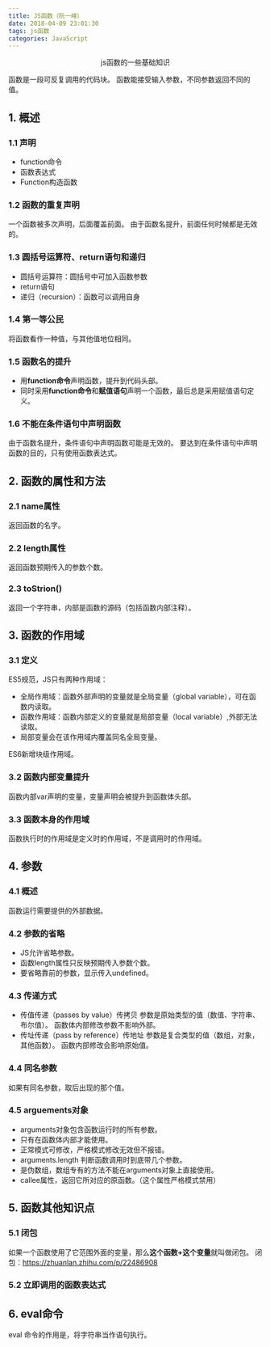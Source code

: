 ```yaml
---
title: JS函数（阮一峰）
date: 2018-04-09 23:01:30
tags: js函数
categories: JavaScript
---
```

<center>js函数的一些基础知识</center>
<!-- more -->

函数是一段可反复调用的代码块。
函数能接受输入参数，不同参数返回不同的值。
## 1. 概述
### 1.1 声明
- function命令
- 函数表达式 
- Function构造函数
### 1.2 函数的重复声明
一个函数被多次声明，后面覆盖前面。
由于函数名提升，前面任何时候都是无效的。
### 1.3 圆括号运算符、return语句和递归
- 圆括号运算符：圆括号中可加入函数参数
- return语句
- 递归（recursion）：函数可以调用自身
### 1.4 第一等公民
将函数看作一种值，与其他值地位相同。
### 1.5 函数名的提升
- 用**function命令**声明函数，提升到代码头部。
- 同时采用**function命令**和**赋值语句**声明一个函数，最后总是采用赋值语句定义。
### 1.6 不能在条件语句中声明函数
由于函数名提升，条件语句中声明函数可能是无效的。
要达到在条件语句中声明函数的目的，只有使用函数表达式。
## 2. 函数的属性和方法
### 2.1 name属性
返回函数的名字。
### 2.2 length属性
返回函数预期传入的参数个数。
### 2.3 toStrion()
返回一个字符串，内部是函数的源码（包括函数内部注释）。
## 3. 函数的作用域
### 3.1 定义
ES5规范，JS只有两种作用域：
- 全局作用域：函数外部声明的变量就是全局变量（global variable），可在函数内读取。
- 函数作用域：函数内部定义的变量就是局部变量（local variable）,外部无法读取。
- 局部变量会在该作用域内覆盖同名全局变量。

ES6新增块级作用域。
### 3.2 函数内部变量提升
函数内部var声明的变量，变量声明会被提升到函数体头部。
### 3.3 函数本身的作用域
函数执行时的作用域是定义时的作用域，不是调用时的作用域。
## 4. 参数
### 4.1 概述
函数运行需要提供的外部数据。
### 4.2 参数的省略
- JS允许省略参数。
- 函数length属性只反映预期传入参数个数。
- 要省略靠前的参数，显示传入undefined。
### 4.3 传递方式
- 传值传递（passes by value）传拷贝
参数是原始类型的值（数值、字符串、布尔值）。
函数体内部修改参数不影响外部。
- 传址传递（pass by reference）传地址
参数是复合类型的值（数组，对象，其他函数）。
函数内部修改会影响原始值。
### 4.4 同名参数
如果有同名参数，取后出现的那个值。
### 4.5 arguements对象
- arguments对象包含函数运行时的所有参数。
- 只有在函数体内部才能使用。
- 正常模式可修改，严格模式修改无效但不报错。
- arguments.length 判断函数调用时到底带几个参数。
- 是伪数组，数组专有的方法不能在arguments对象上直接使用。
- callee属性，返回它所对应的原函数。（这个属性严格模式禁用）
## 5. 函数其他知识点
### 5.1 闭包
如果一个函数使用了它范围外面的变量，那么**这个函数+这个变量**就叫做闭包。
闭包：https://zhuanlan.zhihu.com/p/22486908
### 5.2 立即调用的函数表达式
## 6. eval命令
eval 命令的作用是，将字符串当作语句执行。